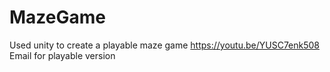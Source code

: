 # MazeGame
Used unity to create a playable maze game
https://youtu.be/YUSC7enk508
Email for playable version
